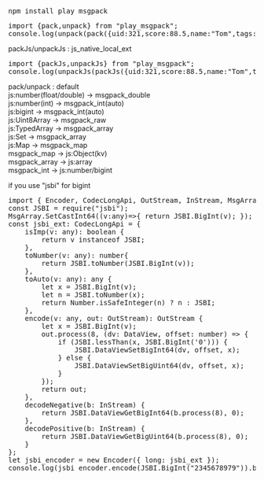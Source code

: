 <pre>
npm install play_msgpack
</pre>

<pre>
import {pack,unpack} from "play_msgpack";
console.log(unpack(pack({uid:321,score:88.5,name:"Tom",tags:[22,33,55]})));
</pre>

packJs/unpackJs : js_native_local_ext  
<pre>
import {packJs,unpackJs} from "play_msgpack";
console.log(unpackJs(packJs({uid:321,score:88.5,name:"Tom",tags:[22,33,55],msg:new Set([2,3,5]),lgx:new Int16Array([-2,3,5])})));
</pre>

pack/unpack : default  
js:number(float/double) -> msgpack_double  
js:number(int) -> msgpack_int(auto)  
js:bigint -> msgpack_int(auto)  
js:Uint8Array -> msgpack_raw  
js:TypedArray -> msgpack_array  
js:Set -> msgpack_array  
js:Map -> msgpack_map  
msgpack_map -> js:Object(kv)   
msgpack_array -> js:array  
msgpack_int -> js:number/bigint   

if you use "jsbi" for bigint  
<pre>
import { Encoder, CodecLongApi, OutStream, InStream, MsgArray } from "play_msgpack";
const JSBI = require("jsbi");
MsgArray.SetCastInt64((v:any)=>{ return JSBI.BigInt(v); });
const jsbi_ext: CodecLongApi = {
    isImp(v: any): boolean {
        return v instanceof JSBI;
    },
    toNumber(v: any): number{
        return JSBI.toNumber(JSBI.BigInt(v));
    },
    toAuto(v: any): any {
        let x = JSBI.BigInt(v);
        let n = JSBI.toNumber(x);
        return Number.isSafeInteger(n) ? n : JSBI;
    },
    encode(v: any, out: OutStream): OutStream {
        let x = JSBI.BigInt(v);
        out.process(8, (dv: DataView, offset: number) => {
            if (JSBI.lessThan(x, JSBI.BigInt('0'))) {
                JSBI.DataViewSetBigInt64(dv, offset, x);
            } else {
                JSBI.DataViewSetBigUint64(dv, offset, x);
            }
        });
        return out;
    },
    decodeNegative(b: InStream) {
        return JSBI.DataViewGetBigInt64(b.process(8), 0);
    },
    decodePositive(b: InStream) {
        return JSBI.DataViewGetBigUint64(b.process(8), 0);
    }
};
let jsbi_encoder = new Encoder({ long: jsbi_ext });
console.log(jsbi_encoder.encode(JSBI.BigInt("2345678979")).bin());
</pre>